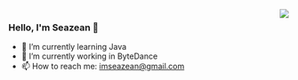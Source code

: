 <img align="right" src="https://github-readme-stats.vercel.app/api?username=Seazean&show_icons=true&icon_color=CE1D2D&text_color=718096&bg_color=ffffff&hide_title=true&hide=contribs" />

### Hello, I'm Seazean 👋


<!--
**Seazean/Seazean** is a ✨ _special_ ✨ repository because its `README.md` (this file) appears on your GitHub profile.

Here are some ideas to get you started:

- 🔭 I’m currently working on ...
- 🌱 I’m currently learning ...
- 👯 I’m looking to collaborate on ...
- 🤔 I’m looking for help with ...
- 💬 Ask me about ...
- 📫 How to reach me: ...
- 😄 Pronouns: ...
- ⚡ Fun fact: ...
-->
- 🌱 I’m currently learning Java
- 💬 I’m currently working in ByteDance
- 📫 How to reach me: imseazean@gmail.com



